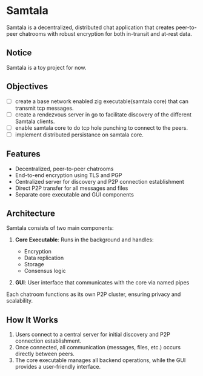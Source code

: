 # Samtala

Samtala is a decentralized, distributed chat application that creates peer-to-peer chatrooms with robust encryption for both in-transit and at-rest data.

## Notice
Samtala is a toy project for now.

## Objectives

- [ ] create a base network enabled zig executable(samtala core) that can transmit tcp messages.
- [ ] create a rendezvous server in go to facilitate discovery of the different Samtala clients.
- [ ] enable samtala core to do tcp hole punching to connect to the peers.
- [ ] implement distributed persistance on samtala core.

## Features

- Decentralized, peer-to-peer chatrooms
- End-to-end encryption using TLS and PGP
- Centralized server for discovery and P2P connection establishment
- Direct P2P transfer for all messages and files
- Separate core executable and GUI components

## Architecture

Samtala consists of two main components:

1. **Core Executable**: Runs in the background and handles:
   - Encryption
   - Data replication
   - Storage
   - Consensus logic

2. **GUI**: User interface that communicates with the core via named pipes

Each chatroom functions as its own P2P cluster, ensuring privacy and scalability.

## How It Works

1. Users connect to a central server for initial discovery and P2P connection establishment.
2. Once connected, all communication (messages, files, etc.) occurs directly between peers.
3. The core executable manages all backend operations, while the GUI provides a user-friendly interface.
